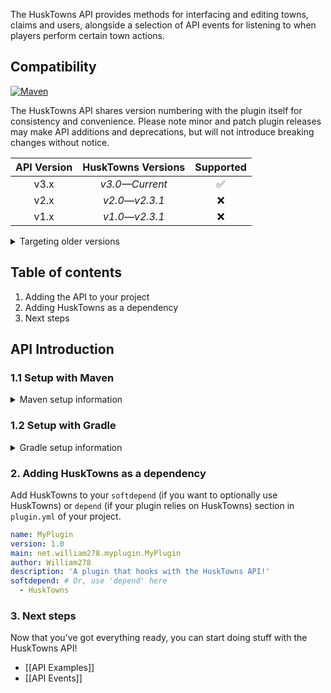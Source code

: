 The HuskTowns API provides methods for interfacing and editing towns, claims and users, alongside a selection of API events for listening to when players perform certain town actions.

## Compatibility
[![Maven](https://repo.william278.net/api/badge/latest/releases/net/william278/husktowns/husktowns-common?color=00fb9a&name=Maven&prefix=v)](https://repo.william278.net/#/releases/net/william278/husktowns/)

The HuskTowns API shares version numbering with the plugin itself for consistency and convenience. Please note minor and patch plugin releases may make API additions and deprecations, but will not introduce breaking changes without notice.

| API Version |  HuskTowns Versions  | Supported |
|:-----------:|:--------------------:|:---------:|
|    v3.x     | _v3.0&mdash;Current_ |     ✅     |
|    v2.x     | _v2.0&mdash;v2.3.1_  |     ❌     |
|    v1.x     | _v1.0&mdash;v2.3.1_  |     ❌     |

<details>
<summary>Targeting older versions</summary>

HuskTowns versions prior to `v2.3.1` are distributed on [JitPack](https://jitpack.io/#/net/william278/HuskTowns), and you will need to use the `https://jitpack.io` repository instead.
</details>

## Table of contents
1. Adding the API to your project
2. Adding HuskTowns as a dependency
3. Next steps

## API Introduction
### 1.1 Setup with Maven
<details>
<summary>Maven setup information</summary>

Add the repository to your `pom.xml` as per below. You can alternatively specify `/snapshots` for the repository containing the latest development builds (not recommended).
```xml
<repositories>
    <repository>
        <id>william278.net</id>
        <url>https://repo.william278.net/releases</url>
    </repository>
</repositories>
```
Add the dependency to your `pom.xml` as per below. Replace `VERSION` with the latest version of HuskTowns (without the v): ![Latest version](https://img.shields.io/github/v/tag/WiIIiam278/HuskTowns?color=%23282828&label=%20&style=flat-square)
```xml
<dependency>
    <groupId>net.william278</groupId>
    <artifactId>husktowns</artifactId>
    <version>VERSION</version>
    <scope>provided</scope>
</dependency>
```
</details>

### 1.2 Setup with Gradle
<details>
<summary>Gradle setup information</summary>

Add the dependency as per below to your `build.gradle`. You can alternatively specify `/snapshots` for the repository containing the latest development builds (not recommended).
```groovy
allprojects {
	repositories {
		maven { url 'https://repo.william278.net/releases' }
	}
}
```
Add the dependency as per below. Replace `VERSION` with the latest version of HuskTowns (without the v): ![Latest version](https://img.shields.io/github/v/tag/WiIIiam278/HuskTowns?color=%23282828&label=%20&style=flat-square)

```groovy
dependencies {
    compileOnly 'net.william278:husktowns:VERSION'
}
```
</details>

### 2. Adding HuskTowns as a dependency
Add HuskTowns to your `softdepend` (if you want to optionally use HuskTowns) or `depend` (if your plugin relies on HuskTowns) section in `plugin.yml` of your project.

```yaml
name: MyPlugin
version: 1.0
main: net.william278.myplugin.MyPlugin
author: William278
description: 'A plugin that hooks with the HuskTowns API!'
softdepend: # Or, use 'depend' here
  - HuskTowns
```

### 3. Next steps
Now that you've got everything ready, you can start doing stuff with the HuskTowns API!
- [[API Examples]]
- [[API Events]]
